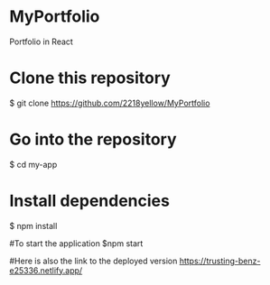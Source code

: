 # MyPortfolio
Portfolio in React

# Clone this repository
$ git clone https://github.com/2218yellow/MyPortfolio


# Go into the repository
$ cd my-app

# Install dependencies
$ npm install 

#To start the application
$npm start

#Here is also the link to the deployed version
https://trusting-benz-e25336.netlify.app/
